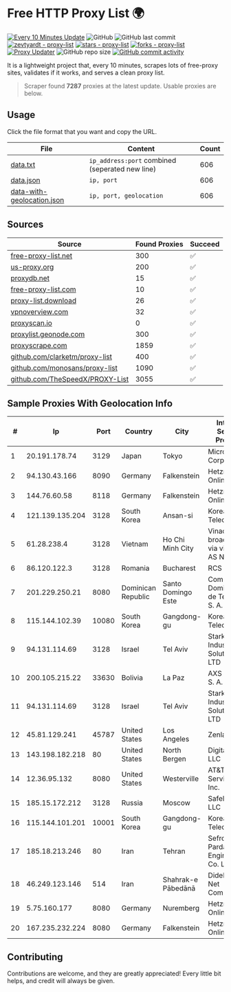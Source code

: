 
# Free HTTP Proxy List 🌍

[![Every 10 Minutes Update](https://github.com/mertguvencli/http-proxy-list/actions/workflows/main.yml/badge.svg?branch=main)](https://github.com/mertguvencli/http-proxy-list/actions/workflows/main.yml)
![GitHub](https://img.shields.io/github/license/mertguvencli/http-proxy-list)
![GitHub last commit](https://img.shields.io/github/last-commit/mertguvencli/http-proxy-list)
[![zevtyardt - proxy-list](https://img.shields.io/static/v1?label=zevtyardt&message=proxy-list&color=blue&logo=github)](https://github.com/zevtyardt/proxy-list "Go to GitHub repo")
[![stars - proxy-list](https://img.shields.io/github/stars/zevtyardt/proxy-list?style=social)](https://github.com/zevtyardt/proxy-list)
[![forks - proxy-list](https://img.shields.io/github/forks/zevtyardt/proxy-list?style=social)](https://github.com/zevtyardt/proxy-list)
[![Proxy Updater](https://github.com/zevtyardt/proxy-list/workflows/Proxy%20Updater/badge.svg)](https://github.com/zevtyardt/proxy-list/actions?query=workflow:"Proxy+Updater")
![GitHub repo size](https://img.shields.io/github/repo-size/zevtyardt/proxy-list)
[![GitHub commit activity](https://img.shields.io/github/commit-activity/m/zevtyardt/proxy-list?logo=commits)](https://github.com/zevtyardt/proxy-list/commits/main)

It is a lightweight project that, every 10 minutes, scrapes lots of free-proxy sites, validates if it works, and serves a clean proxy list.

> Scraper found **7287** proxies at the latest update. Usable proxies are below.

## Usage

Click the file format that you want and copy the URL.

|File|Content|Count|
|----|-------|-----|
|[data.txt](https://raw.githubusercontent.com/mertguvencli/http-proxy-list/main/proxy-list/data.txt)|`ip_address:port` combined (seperated new line)|606|
|[data.json](https://raw.githubusercontent.com/mertguvencli/http-proxy-list/main/proxy-list/data.json)|`ip, port`|606|
|[data-with-geolocation.json](https://raw.githubusercontent.com/mertguvencli/http-proxy-list/main/proxy-list/data-with-geolocation.json)|`ip, port, geolocation`|606|

## Sources

|Source|Found Proxies|Succeed|
|------|-------------|-------|
|[free-proxy-list.net](https://free-proxy-list.net)|300|✅|
|[us-proxy.org](https://www.us-proxy.org)|200|✅|
|[proxydb.net](http://proxydb.net)|15|✅|
|[free-proxy-list.com](https://free-proxy-list.com/?page=&port=&type%5B%5D=http&type%5B%5D=https&up_time=0&search=Search)|10|✅|
|[proxy-list.download](https://www.proxy-list.download/HTTP)|26|✅|
|[vpnoverview.com](https://vpnoverview.com/privacy/anonymous-browsing/free-proxy-servers)|32|✅|
|[proxyscan.io](https://www.proxyscan.io)|0|✅|
|[proxylist.geonode.com](https://proxylist.geonode.com/api/proxy-list?limit=300&page=1&sort_by=lastChecked&sort_type=desc&protocols=http,https)|300|✅|
|[proxyscrape.com](https://api.proxyscrape.com/v2/?request=displayproxies&protocol=http&timeout=10000&country=all&ssl=all&anonymity=all)|1859|✅|
|[github.com/clarketm/proxy-list](https://raw.githubusercontent.com/clarketm/proxy-list/master/proxy-list-raw.txt)|400|✅|
|[github.com/monosans/proxy-list](https://raw.githubusercontent.com/monosans/proxy-list/main/proxies/http.txt)|1090|✅|
|[github.com/TheSpeedX/PROXY-List](https://raw.githubusercontent.com/TheSpeedX/PROXY-List/master/http.txt)|3055|✅|


## Sample Proxies With Geolocation Info

|#|Ip|Port|Country|City|Internet Service Provider|
|-|--|----|-------|----|-------------------------|
|1|20.191.178.74|3129|Japan|Tokyo|Microsoft Corporation|
|2|94.130.43.166|8090|Germany|Falkenstein|Hetzner Online GmbH|
|3|144.76.60.58|8118|Germany|Falkenstein|Hetzner Online GmbH|
|4|121.139.135.204|3128|South Korea|Ansan-si|Korea Telecom|
|5|61.28.238.4|3128|Vietnam|Ho Chi Minh City|Vinadata broadcast via vinagame AS Number|
|6|86.120.122.3|3128|Romania|Bucharest|RCS & RDS|
|7|201.229.250.21|8080|Dominican Republic|Santo Domingo Este|Compañía Dominicana de Teléfonos S. A.|
|8|115.144.102.39|10080|South Korea|Gangdong-gu|Korea Telecom|
|9|94.131.114.69|3128|Israel|Tel Aviv|Stark Industries Solutions LTD|
|10|200.105.215.22|33630|Bolivia|La Paz|AXS Bolivia S. A.|
|11|94.131.114.69|3128|Israel|Tel Aviv|Stark Industries Solutions LTD|
|12|45.81.129.241|45787|United States|Los Angeles|Zenlayer Inc|
|13|143.198.182.218|80|United States|North Bergen|DigitalOcean, LLC|
|14|12.36.95.132|8080|United States|Westerville|AT&T Services, Inc.|
|15|185.15.172.212|3128|Russia|Moscow|SafeData LLC|
|16|115.144.101.201|10001|South Korea|Gangdong-gu|Korea Telecom|
|17|185.18.213.246|80|Iran|Tehran|Sefroyek Pardaz Engineering Co. LTD|
|18|46.249.123.146|514|Iran|Shahrak-e Pābedānā|Didehban Net Company|
|19|5.75.160.177|8080|Germany|Nuremberg|Hetzner Online GmbH|
|20|167.235.232.224|8080|Germany|Falkenstein|Hetzner Online GmbH|



## Contributing

Contributions are welcome, and they are greatly appreciated! Every
little bit helps, and credit will always be given.

